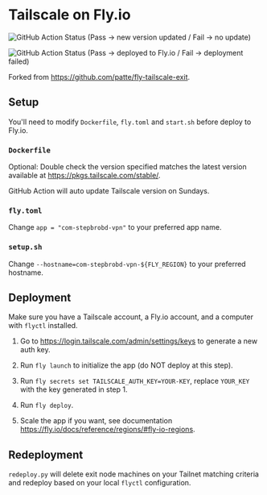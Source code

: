 # Tailscale on Fly.io

![GitHub Action Status](https://github.com/StepBroBD/Tailscale-on-Fly.io/actions/workflows/auto-update.yml/badge.svg)
(Pass -> new version updated / Fail -> no update)

![GitHub Action Status](https://github.com/StepBroBD/Tailscale-on-Fly.io/actions/workflows/auto-deploy.yml/badge.svg)
(Pass -> deployed to Fly.io / Fail -> deployment failed)

Forked from <https://github.com/patte/fly-tailscale-exit>.

## Setup

You'll need to modify `Dockerfile`, `fly.toml` and `start.sh` before deploy to Fly.io.

### `Dockerfile`

Optional: Double check the version specified matches the latest version available at <https://pkgs.tailscale.com/stable/>.

GitHub Action will auto update Tailscale version on Sundays.

### `fly.toml`

Change `app = "com-stepbrobd-vpn"` to your preferred app name.

### `setup.sh`

Change `--hostname=com-stepbrobd-vpn-${FLY_REGION}` to your preferred hostname.

## Deployment

Make sure you have a Tailscale account, a Fly.io account, and a computer with `flyctl` installed.

1. Go to <https://login.tailscale.com/admin/settings/keys> to generate a new auth key.

2. Run `fly launch` to initialize the app (do NOT deploy at this step).

3. Run `fly secrets set TAILSCALE_AUTH_KEY=YOUR-KEY`, replace `YOUR_KEY` with the key generated in step 1.

4. Run `fly deploy`.

5. Scale the app if you want, see documentation <https://fly.io/docs/reference/regions/#fly-io-regions>.

## Redeployment

`redeploy.py` will delete exit node machines on your Tailnet matching criteria and redeploy based on your local `flyctl` configuration.
